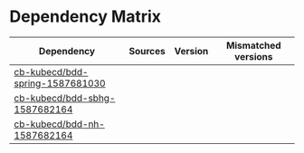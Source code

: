 # Dependency Matrix

Dependency | Sources | Version | Mismatched versions
---------- | ------- | ------- | -------------------
[cb-kubecd/bdd-spring-1587681030](https://github.com/cb-kubecd/bdd-spring-1587681030.git) |  | []() | 
[cb-kubecd/bdd-sbhg-1587682164](https://github.com/cb-kubecd/bdd-sbhg-1587682164.git) |  | []() | 
[cb-kubecd/bdd-nh-1587682164](https://github.com/cb-kubecd/bdd-nh-1587682164.git) |  | []() | 

